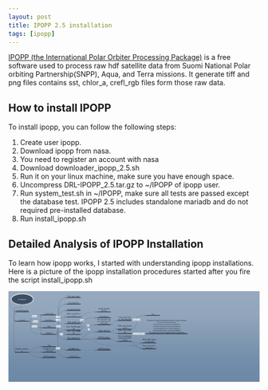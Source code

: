 ```yaml
---
layout: post
title: IPOPP 2.5 installation
tags: [ipopp]
---
```


[IPOPP (the International Polar Orbiter Processing Package)](https://directreadout.sci.gsfc.nasa.gov/?id=dspContent&cid=68)
is a free software used to process raw hdf satellite data from Suomi National
 Polar orbiting Partnership(SNPP), Aqua, and Terra missions. It generate tiff
 and png files contains sst, chlor_a, crefl_rgb files form those raw data.


## How to install IPOPP
<!--break-->
To install ipopp, you can follow the following steps:

1. Create user ipopp.
2. Download ipopp from nasa.
 1. You need to register an account with nasa
 2. Download downloader_ipopp_2.5.sh
 3. Run it on your linux machine, make sure you have enough space.
3. Uncompress DRL-IPOPP_2.5.tar.gz to ~/IPOPP of ipopp user.
4. Run system_test.sh in ~/IPOPP, make sure all tests are passed except the
    database test. IPOPP 2.5 includes standalone mariadb and do not required
    pre-installed database.
5. Run install_ipopp.sh

##  Detailed Analysis of IPOPP Installation

To learn how ipopp works, I started with understanding ipopp installations. Here
is a picture of the ipopp installation procedures started after you fire the
script install_ipopp.sh

[![IPOPP Install](/iamges/ipopp_installation.png)](/iamges/ipopp_installation.pdf)
